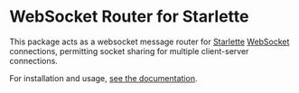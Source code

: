 # WebSocket Router for Starlette

This package acts as a websocket message router for [Starlette](https://github.com/encode/starlette)
[WebSocket](https://www.starlette.io/websockets/) connections, permitting socket sharing for
multiple client-server connections.

For installation and usage, [see the documentation](https://gitlab.com/selcouth/wsrouter).

